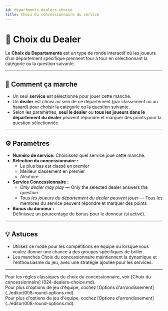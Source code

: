```yaml
---
id: departments-dealers-choice
title: Choix du concessionnaire du service
---
```


# 🏢 Choix du Dealer

Le **Choix du Departamente** est un type de ronde interactif où les joueurs d'un département spécifique prennent tour à tour en sélectionnant la catégorie ou la question suivante.

---

## 📝 Comment ça marche

- Un seul **service** est sélectionné pour jouer cette manche.
- Un **dealer** est choisi au sein de ce département (par classement ou au hasard) pour choisir la catégorie ou la question suivante.
- Selon les paramètres, **seul le dealer** ou **tous les joueurs dans le département du dealer** peuvent répondre et marquer des points pour la question sélectionnée.

---

## ⚙️ Paramètres

- **Numéro de service:** Choisissez quel service joue cette manche.
- **Sélection du concessionnaire :**
  - Le plus bas est classé en premier
  - Meilleur classement en premier
  - Aléatoire
- **Service Concessionnaire :**
  - _Only dealer may play_ — Only the selected dealer answers the question
  - _Tous les joueurs du département du dealer peuvent jouer_ — Tous les membres du service peuvent répondre et marquer des points
- **Bonus du donneur :**\
  Définissez un pourcentage de bonus pour le donneur (si activé).

---

## 💡 Astuces

- Utilisez ce mode pour les compétitions en équipe ou lorsque vous voulez donner une chance à des groupes spécifiques de briller.
- Les manches Choix du concessionnaire maintiennent la dynamique et l'enthousiasme du jeu, avec une stratégie ajoutée pour les services.

---

Pour les règles classiques du choix du concessionnaire, voir [Choix du concessionnaire] (024-dealers-choice.md).\
Pour plus d'options de jeu d'équipe, cochez [Options d'arrondissement] (../editor/008-round-options.md).\
Pour plus d'options de jeu d'équipe, cochez [Options d'arrondissement] (../editor/008-round-options.md).
